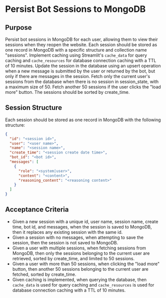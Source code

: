 # Persist Bot Sessions to MongoDB

## Purpose
Persist bot sessions in MongoDB for each user, allowing them to view their sessions when they reopen the website. Each session should be stored as one record in MongoDB with a specific structure and collection name "sessions". Implement caching using Streamlit's `cache_data` for query caching and `cache_resources` for database connection caching with a TTL of 10 minutes. Update the session in the database using an upsert operation when a new message is submitted by the user or returned by the bot, but only if there are messages in the session. Fetch only the current user's sessions from the database when there is no session in session_state, with a maximum size of 50. Fetch another 50 sessions if the user clicks the "load more" button. The sessions should be sorted by create_time.

## Session Structure
Each session should be stored as one record in MongoDB with the following structure:

```json
{
  "id": "<session id>",
  "user": "<user name>",
  "name": "<session name>",
  "create_time": "<session create date time>",
  "bot_id": "<bot id>",
  "messages": [
    {
      "role": "<system|user>",
      "content": "<content>",
      "reasoning_content": "<reasoning content>"
    }
  ]
}
```

## Acceptance Criteria
- Given a new session with a unique id, user name, session name, create time, bot id, and messages, when the session is saved to MongoDB, then it replaces any existing session with the same id.
- Given a session with no messages, when attempting to save the session, then the session is not saved to MongoDB.
- Given a user with multiple sessions, when fetching sessions from MongoDB, then only the sessions belonging to the current user are retrieved, sorted by create_time, and limited to 50 sessions.
- Given a user with more than 50 sessions, when clicking the "load more" button, then another 50 sessions belonging to the current user are fetched, sorted by create_time.
- Given caching is implemented, when querying the database, then `cache_data` is used for query caching and `cache_resources` is used for database connection caching with a TTL of 10 minutes.